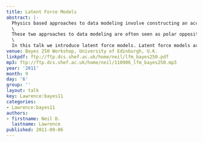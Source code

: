 ```yaml
---
title: Latent Force Models
abstract: |-
  Physics based approaches to data modeling involve constructing an accurate mechanistic model of data, often based on differential equations. Statistical and machine learning approaches are typically data driven—perhaps through regularized function approximation.\
  \
  These two approaches to data modeling are often seen as polar opposites, but in reality they are two different ends to a spectrum of approaches we might take. Physics based approaches can be seen as *strongly mechanistic*, the mechanistic assumptions are hard encoded into the model. Data-driven approaches do incorporate assumptions that might be seen as being derived from some underlying mechanism, such as smoothness. In this sense they are *weakly mechanistic*.\
  \
  In this talk we introduce latent force models. Latent force models are a new approach to data representation that model data through unknown forcing functions that drive differential equation models. By treating the unknown forcing functions with Gaussian process priors we can create probabilistic models that exhibit particular physical characteristics of interest, for example, in dynamical systems resonance and inertia. This allows us to perform a synthesis of the data driven and physical modeling paradigms. A *moderately mechanistic* approach. We show an application in modelling of human motion capture data.
venue: Bayes 250 Workshop, University of Edinburgh, U.K.
linkpdf: ftp://ftp.dcs.shef.ac.uk/home/neil/lfm_bayes250.pdf
mp3: ftp://ftp.dcs.shef.ac.uk/home/neil/110906_lfm_bayes250.mp3
year: '2011'
month: 9
day: '6'
group: ''
layout: talk
key: Lawrence:bayes11
categories:
- Lawrence:bayes11
authors:
- firstname: Neil D.
  lastname: Lawrence
published: 2011-09-06
---
```

